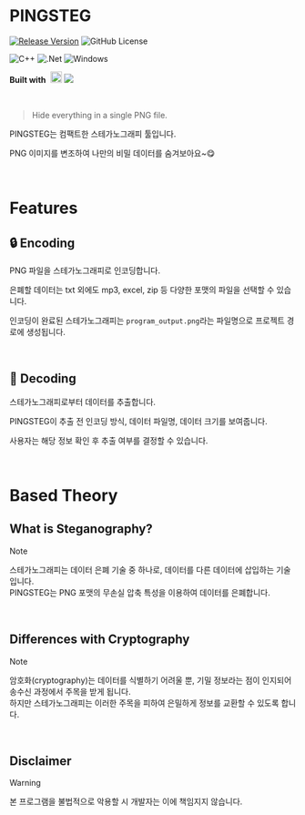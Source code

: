 # PINGSTEG

[![Release Version](https://img.shields.io/github/release/Queue-ri/PINGSTEG.svg?style=flat-square)]()
![GitHub License](https://img.shields.io/github/license/Queue-ri/PINGSTEG?style=flat-square)

![C++](https://img.shields.io/badge/c++-%2300599C.svg?style=for-the-badge&logo=c%2B%2B&logoColor=white)
![.Net](https://img.shields.io/badge/.NET-5C2D91?style=for-the-badge&logo=.net&logoColor=white)
![Windows](https://img.shields.io/badge/Windows-0078D6?style=for-the-badge&logo=windows&logoColor=white)

<p><b>Built with</b>&nbsp;
  <img src="https://upload.wikimedia.org/wikipedia/commons/2/2c/Visual_Studio_Icon_2022.svg" alt="msvc_2022" width="20px" height="auto" />
  <img src="https://img.shields.io/badge/Visual Studio-5C2D91?style=flat-square&logo=Visual Studio&logoColor=white"/>
</p>

<br />

> Hide everything in a single PNG file.

PINGSTEG는 컴팩트한 스테가노그래피 툴입니다.

PNG 이미지를 변조하여 나만의 비밀 데이터를 숨겨보아요~😋

<br />

# Features

## 🔒 Encoding

PNG 파일을 스테가노그래피로 인코딩합니다.

은폐할 데이터는 txt 외에도 mp3, excel, zip 등 다양한 포맷의 파일을 선택할 수 있습니다.

인코딩이 완료된 스테가노그래피는 `program_output.png`라는 파일명으로 프로젝트 경로에 생성됩니다.

<br />

## 🔑 Decoding

스테가노그래피로부터 데이터를 추출합니다.

PINGSTEG이 추출 전 인코딩 방식, 데이터 파일명, 데이터 크기를 보여줍니다.

사용자는 해당 정보 확인 후 추출 여부를 결정할 수 있습니다.

<br />

# Based Theory

## What is Steganography?
> [!NOTE]
> 스테가노그래피는 데이터 은폐 기술 중 하나로, 데이터를 다른 데이터에 삽입하는 기술입니다.<br />
> PINGSTEG는 PNG 포맷의 무손실 압축 특성을 이용하여 데이터를 은폐합니다.

<br />

## Differences with Cryptography
> [!NOTE]
> 암호화(cryptography)는 데이터를 식별하기 어려울 뿐, 기밀 정보라는 점이 인지되어 송수신 과정에서 주목을 받게 됩니다.<br />
> 하지만 스테가노그래피는 이러한 주목을 피하여 은밀하게 정보를 교환할 수 있도록 합니다.

<br />

## Disclaimer
> [!WARNING]
> 본 프로그램을 불법적으로 악용할 시 개발자는 이에 책임지지 않습니다.